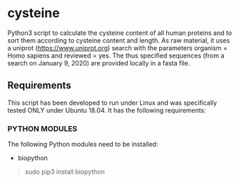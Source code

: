 # cysteine
Python3 script to calculate the cysteine content of all human proteins and to sort them according to cysteine content and length. As raw material, it uses a uniprot (https://www.uniprot.org) search with the parameters organism = Homo sapiens and reviewed = yes. The thus specified sequences (from a search on January 9, 2020) are provided locally in a fasta file.

## Requirements
This script has been developed to run under Linux and was specifically tested ONLY under Ubuntu 18.04. It has the following requirements:

### PYTHON MODULES

The following Python modules need to be installed:

* biopython

>sudo pip3 install biopython
